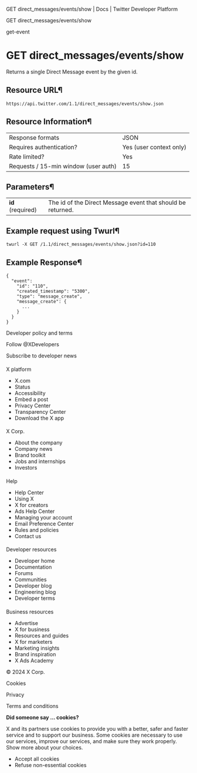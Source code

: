 



GET
direct\_messages/events/show | Docs | Twitter Developer Platform 





































































































GET
direct\_messages/events/show



get-event

GET
direct\_messages/events/show
================================




Returns a single Direct Message event by the given id.


Resource URL¶
-------------


`https://api.twitter.com/1.1/direct_messages/events/show.json`


Resource Information¶
---------------------




|  |  |
| --- | --- |
| Response formats | JSON |
| Requires authentication? | Yes (user context only) |
| Rate limited? | Yes |
| Requests / 15-min window (user auth) | 15 |


Parameters¶
-----------




|  |  |
| --- | --- |
| **id** (required) | The id of the Direct Message event that should be returned. |


Example request using Twurl¶
----------------------------



```
twurl -X GET /1.1/direct_messages/events/show.json?id=110
```

Example Response¶
-----------------



```
{
  "event": 
    "id": "110", 
    "created_timestamp": "5300",
    "type": "message_create",
    "message_create": {
      ...
    }
  }
}
```


















Developer policy and terms


Follow @XDevelopers


Subscribe to developer news












#### 
 X platform


* X.com
* Status
* Accessibility
* Embed a post
* Privacy Center
* Transparency Center
* Download the X app




#### 
 X Corp.


* About the company
* Company news
* Brand toolkit
* Jobs and internships
* Investors




#### 
 Help


* Help Center
* Using X
* X for creators
* Ads Help Center
* Managing your account
* Email Preference Center
* Rules and policies
* Contact us




#### 
 Developer resources


* Developer home
* Documentation
* Forums
* Communities
* Developer blog
* Engineering blog
* Developer terms




#### 
 Business resources


* Advertise
* X for business
* Resources and guides
* X for marketers
* Marketing insights
* Brand inspiration
* X Ads Academy









 © 2024 X Corp.
 


Cookies


Privacy


Terms and conditions






















**Did someone say … cookies?**  
  


 X and its partners use cookies to provide you with a better, safer and
 faster service and to support our business. Some cookies are necessary to use
 our services, improve our services, and make sure they work properly.
 Show more about your choices.


 




* Accept all cookies
* Refuse non-essential cookies















